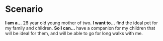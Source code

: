 # Scenario

**I am a…** 28 year old young mother of two.
**I want to…** find the ideal pet for my family and children. 
**So I can…** have a companion for my children that will be ideal for them, and will be able to go for long walks with me.